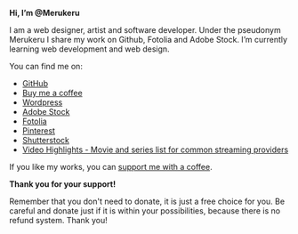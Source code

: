 **Hi, I’m @Merukeru**

I am a web designer, artist and software developer. Under the pseudonym Merukeru I share my work on Github, Fotolia and Adobe Stock. I’m currently learning web development and web design. 

You can find me on:
- [GitHub](https://github.com/Merukeru)
- [Buy me a coffee](https://www.buymeacoffee.com/merukeru)
- [Wordpress](https://medienunddesign.wordpress.com/)
- [Adobe Stock](https://stock.adobe.com/de/contributor/205324641/merukeru)
- [Fotolia](https://www.fotolia.com/p/205324641/partner/205324641)
- [Pinterest](https://www.pinterest.com/merukeru/)
- [Shutterstock](https://www.shutterstock.com/g/Merukeru)
- [Video Highlights - Movie and series list for common streaming providers](https://merukeru.github.io/video-highlights/)

If you like my works, you can [support me with a coffee](https://www.buymeacoffee.com/merukeru).

**Thank you for your support!**

Remember that you don't need to donate, it is just a free choice for you. Be careful and donate just if it is within your possibilities, because there is no refund system. Thank you! 
